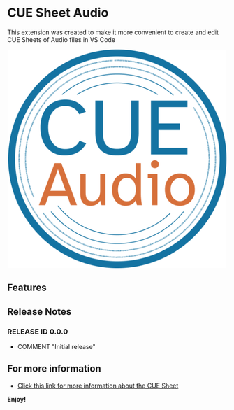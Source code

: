 # CUE Sheet Audio
This extension was created to make it more convenient to create and edit CUE Sheets of Audio files in VS Code

<p align="center" width="100%">
    <img src="images/icon_README.png" alt="drawing" width="500"/>
</p>

## Features

## Release Notes
### RELEASE ID 0.0.0
- COMMENT "Initial release"

## For more information
- [Click this link for more information about the CUE Sheet](https://wiki.hydrogenaud.io/index.php?title=Cue_sheet)

**Enjoy!**
